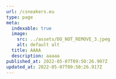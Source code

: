 ```yaml
---
url: /csneakers.eu
type: page
meta:
  indexable: true
  image:
    src: ../assets/DO_NOT_REMOVE_3.jpeg
    alt: default alt
  title: AAAA
  description: aaaaa
published_at: 2022-05-07T09:50:26.907Z
updated_at: 2022-05-07T09:50:26.917Z
---
```

